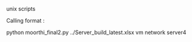 unix scripts

Calling format : 

python moorthi_final2.py ../Server_build_latest.xlsx vm network server4
